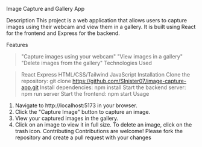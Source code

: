 Image Capture and Gallery App

Description
This project is a web application that allows users to capture images using their webcam and view them in a gallery. It is built using React for the frontend and Express for the backend.

Features

> "Capture images using your webcam"
> "View images in a gallery"
> "Delete images from the gallery"
> Technologies Used

> React
> Express
> HTML/CSS/Tailwind
> JavaScript
> Installation
> Clone the repository: git clone https://github.com/SInister07/image-capture-app.git
> Install dependencies: npm install
> Start the backend server: npm run server
> Start the frontend: npm start
> Usage

1. Navigate to http://localhost:5173 in your browser.
2. Click the "Capture Image" button to capture an image.
3. View your captured images in the gallery.
4. Click on an image to view it in full size.
   To delete an image, click on the trash icon.
   Contributing
   Contributions are welcome! Please fork the repository and create a pull request with your changes
